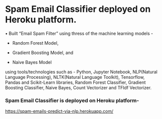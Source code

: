 # Spam Email Classifier deployed on Heroku platform.

• Built “Email Spam Filter” using thress of the machine learning models -

- Random Forest Model,

- Gradient Boosting Model, and

- Naive Bayes Model

using tools/technologies such as - Python, Jupyter Notebook, NLP(Natural Language Processing), NLTK(Natural Language Toolkit), Tensorflow, Pandas and Scikit-Learn libraries, Random Forest Classifier, Gradient Boosting Classifier, Naive Bayes, Count Vectorizer and TFIdf Vectorizer.

### Spam Email Classifier is deployed on Heroku platform-

https://spam-emails-predict-via-nlp.herokuapp.com/
